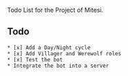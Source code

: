 Todo List for the Project of Mitesi.

## Todo

    * [x] Add a Day/Night cycle
    * [x] Add Villager and Werewolf roles
    * [x] Test the bot
    * Integrate the bot into a server